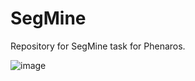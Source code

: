 # SegMine
Repository for SegMine task for Phenaros.

![image](https://github.com/vivinglis/SegMine/assets/81414815/e98ce969-2e1b-40a8-b0ea-e61fa91288c8)
